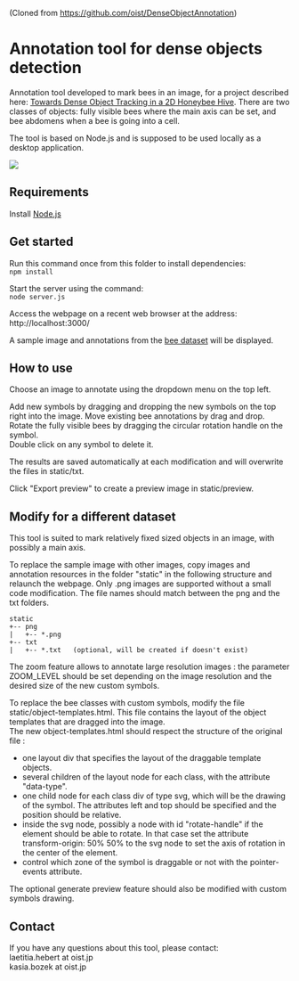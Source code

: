(Cloned from https://github.com/oist/DenseObjectAnnotation)

Annotation tool for dense objects detection
===========================================
Annotation tool developed to mark bees in an image, for a project described here: [Towards Dense Object Tracking in a 2D Honeybee Hive](http://openaccess.thecvf.com/content_cvpr_2018/html/Bozek_Towards_Dense_Object_CVPR_2018_paper.html). 
There are two classes of objects: fully visible bees where the main axis can be set, and bee abdomens when a bee is going into a cell.

The tool is based on Node.js and is supposed to be used locally as a desktop application.

![](doc/video_tuto.gif)

## Requirements
Install [Node.js](https://nodejs.org/en/download/)

## Get started
Run this command once from this folder to install dependencies:   
``npm install``

Start the server using the command:  
``node server.js``

Access the webpage on a recent web browser at the address:   
http://localhost:3000/

A sample image and annotations from the [bee dataset](https://groups.oist.jp/bptu/honeybee-tracking-dataset) will be displayed.


      
## How to use

Choose an image to annotate using the dropdown menu on the top left.

Add new symbols by dragging and dropping the new symbols on the top right into the image.
Move existing bee annotations by drag and drop. 
Rotate the fully visible bees by dragging the circular rotation handle on the symbol.  
Double click on any symbol to delete it.

The results are saved automatically at each modification and will overwrite the files in static/txt.

Click "Export preview" to create a preview image in static/preview.


## Modify for a different dataset
This tool is suited to mark relatively fixed sized objects in an image, with possibly a main axis.

To replace the sample image with other images, copy images and annotation resources in the folder "static" in the following structure and relaunch the webpage. Only .png images are supported without a small code modification. The file names should match between the png and the txt folders.
 ```
static
+-- png  
|   +-- *.png  
+-- txt 
|   +-- *.txt   (optional, will be created if doesn't exist)  
```

The zoom feature allows to annotate large resolution images : the parameter ZOOM_LEVEL should be set depending on the image resolution and the desired size of the new custom symbols.  

To replace the bee classes with custom symbols, modify the file static/object-templates.html. This file contains the layout of the object templates that are dragged into the image.  
The new object-templates.html should respect the structure of the original file :  
- one layout div that specifies the layout of the draggable template objects.
- several children of the layout node for each class, with the attribute "data-type".
- one child node for each class div of type svg, which will be the drawing of the symbol. The attributes left and top should be specified and the position should be relative.
- inside the svg node, possibly a node with id "rotate-handle" if the element should be able to rotate. In that case set the attribute transform-origin: 50% 50% to the svg node to set the axis of rotation in the center of the element.
- control which zone of the symbol is draggable or not with the pointer-events attribute.

The optional generate preview feature should also be modified with custom symbols drawing.

## Contact

If you have any questions about this tool, please contact:  
laetitia.hebert at oist.jp  
kasia.bozek at oist.jp  
